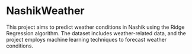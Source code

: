 # NashikWeather
This project aims to predict weather conditions in Nashik using the Ridge Regression algorithm. The dataset includes weather-related data, and the project employs machine learning techniques to forecast weather conditions.
